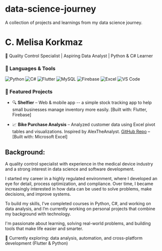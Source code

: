 # data-science-journey
A collection of projects and learnings from my data science journey.

# C. Melisa Korkmaz
🎯 Quality Control Specialist | Aspiring Data Analyst | Python & C# Learner

### 🧰 Languages & Tools

![Python](https://img.shields.io/badge/-Python-3776AB?style=flat&logo=python&logoColor=white)
![C#](https://img.shields.io/badge/-C%23-239120?style=flat&logo=c-sharp&logoColor=white)
![Flutter](https://img.shields.io/badge/-Flutter-02569B?style=flat&logo=flutter&logoColor=white)
![MySQL](https://img.shields.io/badge/-MySQL-4479A1?style=flat&logo=mysql&logoColor=white)
![Firebase](https://img.shields.io/badge/-Firebase-FFCA28?style=flat&logo=firebase&logoColor=black)
![Excel](https://img.shields.io/badge/-Excel-217346?style=flat&logo=microsoft-excel&logoColor=white)
![VS Code](https://img.shields.io/badge/-VSCode-007ACC?style=flat&logo=visual-studio-code&logoColor=white)

### 📂 Featured Projects

- 🔍 **Shelfier** – Web & mobile app -- a simple stock tracking app to help small businesses manage inventory more easily.
   [Built with: Flutter, Firebase]

- 📈 **Bike Purchase Analysis** – Analyzed customer data using Excel pivot tables and visualizations. Inspired by AlexTheAnalyst. 
  [GitHub Repo]() – [Built with: Microsoft Excel]

## Background:
A quality control specialist with experience in the medical device industry and a strong interest in data science and software development. 

I started my career in a highly regulated environment, where I developed an eye for detail, process optimization, and compliance. Over time, I became increasingly interested in how data can be used to solve problems, make decisions, and improve systems.

To build my skills, I’ve completed courses in Python, C#, and working on data analysis, and I’m currently working on personal projects that combine my background with technology.

I'm passionate about learning, solving real-world problems, and building tools that make life easier and smarter.

📌 Currently exploring: data analysis, automation, and cross-platform development (Flutter & Python)

